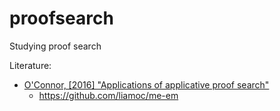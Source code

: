 # proofsearch
Studying proof search

Literature:
* [O'Connor, [2016] "Applications of applicative proof search"](http://liamoc.net/images/applications.pdf)
  * https://github.com/liamoc/me-em
